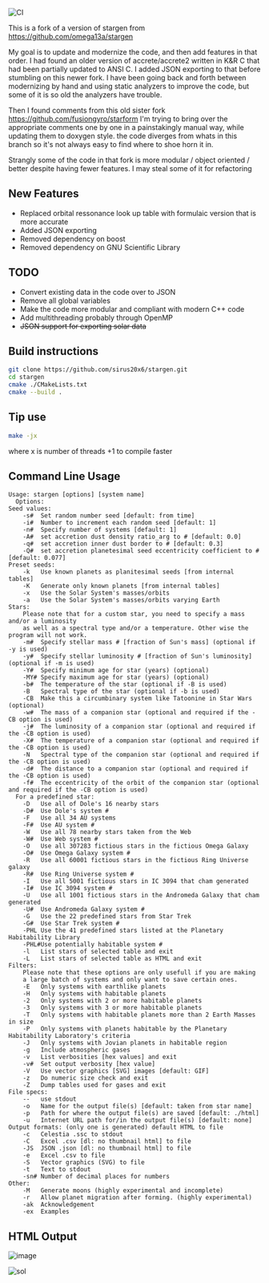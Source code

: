 ![CI](https://github.com/sirus20x6/stargen/actions/workflows/main.yml/badge.svg)

This is a fork of a version of stargen from https://github.com/omega13a/stargen

My goal is to update and modernize the code, and then add features in that order. I had found an older version of accrete/accrete2 written in K&R C that had been partially updated to ANSI C. I added JSON exporting to that before stumbling on this newer fork. I have been going back and forth between modernizing by hand and using static analyzers to improve the code, but some of it is so old the analyzers have trouble.


Then I found comments from this old sister fork https://github.com/fusiongyro/starform I'm trying to bring over the appropriate comments one by one in a painstakingly manual way, while updating them to doxygen style. the code diverges from whats in this branch so it's not always easy to find where to shoe horn it in.

Strangly some of the code in that fork is more modular / object oriented / better despite having fewer features. I may steal some of it for refactoring

## New Features
- Replaced orbital ressonance look up table with formulaic version that is more accurate
- Added JSON exporting
- Removed dependency on boost
- Removed dependency on GNU Scientific Library

## TODO
- Convert existing data in the code over to JSON
- Remove all global variables
- Make the code more modular and compliant with modern C++ code
- Add multithreading probably through OpenMP
- ~~JSON support for exporting solar data~~

## Build instructions
```bash
git clone https://github.com/sirus20x6/stargen.git
cd stargen
cmake ./CMakeLists.txt
cmake --build .
```

## Tip use 
```bash
make -jx
```
where x is number of threads +1 to compile faster

## Command Line Usage
```
Usage: stargen [options] [system name]
  Options:
Seed values:
    -s#  Set random number seed [default: from time]
    -i#  Number to increment each random seed [default: 1]
    -n#  Specify number of systems [default: 1]
    -A#  set accretion dust density ratio_arg to # [default: 0.0]
    -q#  set accretion inner dust border to # [default: 0.3]
    -Q#  set accretion planetesimal seed eccentricity coefficient to # [default: 0.077]
Preset seeds:
    -k   Use known planets as planitesimal seeds [from internal tables]
    -K   Generate only known planets [from internal tables]
    -x   Use the Solar System's masses/orbits
    -a   Use the Solar System's masses/orbits varying Earth
Stars:
	Please note that for a custom star, you need to specify a mass and/or a luminosity
	as well as a spectral type and/or a temperature. Other wise the program will not work.
    -m#  Specify stellar mass # [fraction of Sun's mass] (optional if -y is used)
    -y#  Specify stellar luminosity # [fraction of Sun's luminosity] (optional if -m is used)
    -Y#  Specify minimum age for star (years) (optional)
    -MY# Specify maximum age for star (years) (optional)
    -b#  The temperature of the star (optional if -B is used)
    -B   Spectral type of the star (optional if -b is used)
    -CB  Make this a circumbinary system like Tatoonine in Star Wars (optional)
    -w#  The mass of a companion star (optional and required if the -CB option is used)
    -j#  The luminosity of a companion star (optional and required if the -CB option is used)
    -X#  The temperature of a companion star (optional and required if the -CB option is used)
    -N   Spectral type of the companion star (optional and required if the -CB option is used)
    -d#  The distance to a companion star (optional and required if the -CB option is used)
    -f#  The eccentricity of the orbit of the companion star (optional and required if the -CB option is used)
  For a predefined star:
    -D   Use all of Dole's 16 nearby stars
    -D#  Use Dole's system #
    -F   Use all 34 AU systems
    -F#  Use AU system #
    -W   Use all 78 nearby stars taken from the Web
    -W#  Use Web system #
    -O   Use all 307283 fictious stars in the fictious Omega Galaxy
    -O#  Use Omega Galaxy system #
    -R   Use all 60001 fictious stars in the fictious Ring Universe galaxy
    -R#  Use Ring Universe system #
    -I   Use all 5001 fictious stars in IC 3094 that cham generated
    -I#  Use IC 3094 system #
    -U   Use all 1001 fictious stars in the Andromeda Galaxy that cham generated
    -U#  Use Andromeda Galaxy system #
    -G   Use the 22 predefined stars from Star Trek
    -G#  Use Star Trek system #
    -PHL Use the 41 predefined stars listed at the Planetary Habitability Library
    -PHL#Use potentially habitable system #
    -l   List stars of selected table and exit
    -L   List stars of selected table as HTML and exit
Filters:
    Please note that these options are only usefull if you are making
	a large batch of systems and only want to save certain ones.
    -E   Only systems with earthlike planets
    -H   Only systems with habitable planets
    -2   Only systems with 2 or more habitable planets
    -3   Only systems with 3 or more habitable planets
    -T   Only systems with habitable planets more than 2 Earth Masses in size
    -P   Only systems with planets habitable by the Planetary Habitability Laboratory's criteria
    -J   Only systems with Jovian planets in habitable region
    -g   Include atmospheric gases
    -v   List verbosities [hex values] and exit
    -v#  Set output verbosity [hex value]
    -V   Use vector graphics [SVG] images [default: GIF]
    -z   Do numeric size check and exit
    -Z   Dump tables used for gases and exit
File specs:
    --   use stdout
    -o   Name for the output file(s) [default: taken from star name]
    -p   Path for where the output file(s) are saved [default: ./html]
    -u   Internet URL path for/in the output file(s) [default: none]
Output formats: (only one is generated) default HTML to file
    -c   Celestia .ssc to stdout
    -C   Excel .csv [dl: no thumbnail html] to file
    -JS  JSON .json [dl: no thumbnail html] to file
    -e   Excel .csv to file
    -S   Vector graphics (SVG) to file
    -t   Text to stdout
    -sn# Number of decimal places for numbers
Other:
    -M   Generate moons (highly experimental and incomplete)
    -r   Allow planet migration after forming. (highly experimental)
    -ak  Acknowledgement
    -ex  Examples
```

## HTML Output

![image](https://user-images.githubusercontent.com/5103327/202611592-becc5423-bad3-40ae-a075-0a1667ec0e87.png)

![sol](https://user-images.githubusercontent.com/5103327/202611824-00d230a4-3ace-4111-98a6-07b54285c309.png)
